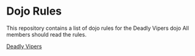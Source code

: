 Dojo Rules
==========

This repository contains a list of dojo rules for the Deadly Vipers dojo
All members should read the rules.


[Deadly Vipers](https://github.com/deadlyvipers)
